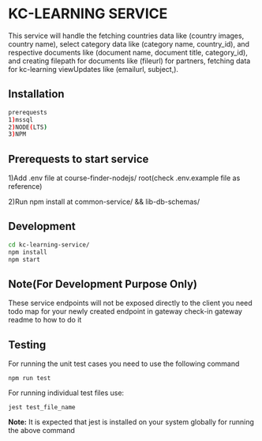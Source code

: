 # KC-LEARNING SERVICE
This service will handle the fetching countries data like (country images, country name), select category data like (category name, country_id), and respective documents like (document name, document title, category_id), and creating filepath for documents like (fileurl) for partners, fetching data for kc-learning viewUpdates like (emailurl, subject,).

## Installation

```bash
prerequests 
1)mssql
2)NODE(LTS)
3)NPM 
```
## Prerequests to start service
1)Add .env file at course-finder-nodejs/ root(check .env.example file as reference)

2)Run npm install at common-service/ && lib-db-schemas/ 

## Development

```bash
cd kc-learning-service/
npm install
npm start
```
## Note(For Development Purpose Only)
These service endpoints will not be exposed directly to the client you need todo map for your newly created endpoint in gateway check-in gateway readme to how to do it

## Testing

For running the unit test cases you need to use the following command

```
npm run test
```

For running individual test files use:
```
jest test_file_name
```
**Note:** It is expected that jest is installed on your system globally for running the above command